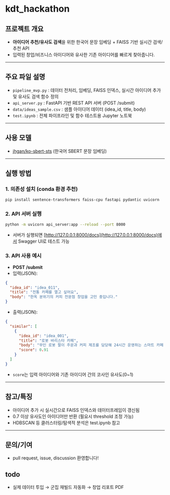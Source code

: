 # kdt_hackathon

## 프로젝트 개요
- **아이디어 추천/유사도 검색**을 위한 한국어 문장 임베딩 + FAISS 기반 실시간 검색/추천 API
- 입력된 창업/비즈니스 아이디어와 유사한 기존 아이디어를 빠르게 찾아줍니다.

---

## 주요 파일 설명
- `pipeline_mvp.py` : 데이터 전처리, 임베딩, FAISS 인덱스, 실시간 아이디어 추가 및 유사도 검색 함수 정의
- `api_server.py`   : FastAPI 기반 REST API 서버 (POST /submit)
- `data/ideas_sample.csv` : 샘플 아이디어 데이터 (idea_id, title, body)
- `test.ipynb`      : 전체 파이프라인 및 함수 테스트용 Jupyter 노트북

---

## 사용 모델
- [jhgan/ko-sbert-sts](https://huggingface.co/jhgan/ko-sbert-sts) (한국어 SBERT 문장 임베딩)

---

## 실행 방법

### 1. 의존성 설치 (conda 환경 추천)
```bash
pip install sentence-transformers faiss-cpu fastapi pydantic uvicorn
```

### 2. API 서버 실행
```bash
python -m uvicorn api_server:app --reload --port 8000
```
- 서버가 실행되면 [http://127.0.0.1:8000/docs](http://127.0.0.1:8000/docs)에서 Swagger UI로 테스트 가능

### 3. API 사용 예시
- **POST /submit**
- 입력(JSON):
```json
{
  "idea_id": "idea_011",
  "title": "전통 카페를 열고 싶어요",
  "body": "한옥 분위기의 커피 전문점 창업을 고민 중입니다."
}
```
- 출력(JSON):
```json
{
  "similar": [
    {
      "idea_id": "idea_001",
      "title": "로봇 바리스타 카페",
      "body": "무인 로봇 팔이 주문과 커피 제조를 담당해 24시간 운영하는 스마트 카페 아이디어.",
      "score": 0.91
    }
  ]
}
```
- `score`는 입력 아이디어와 기존 아이디어 간의 코사인 유사도(0~1)

---

## 참고/특징
- 아이디어 추가 시 실시간으로 FAISS 인덱스와 데이터프레임이 갱신됨
- 0.7 이상 유사도인 아이디어만 반환 (필요시 threshold 조정 가능)
- HDBSCAN 등 클러스터링/탐색적 분석은 test.ipynb 참고

---

## 문의/기여
- pull request, issue, discussion 환영합니다!

## todo
- 실제 데이터 투입 → 군집 재빌드 자동화 → 창업 리포트 PDF